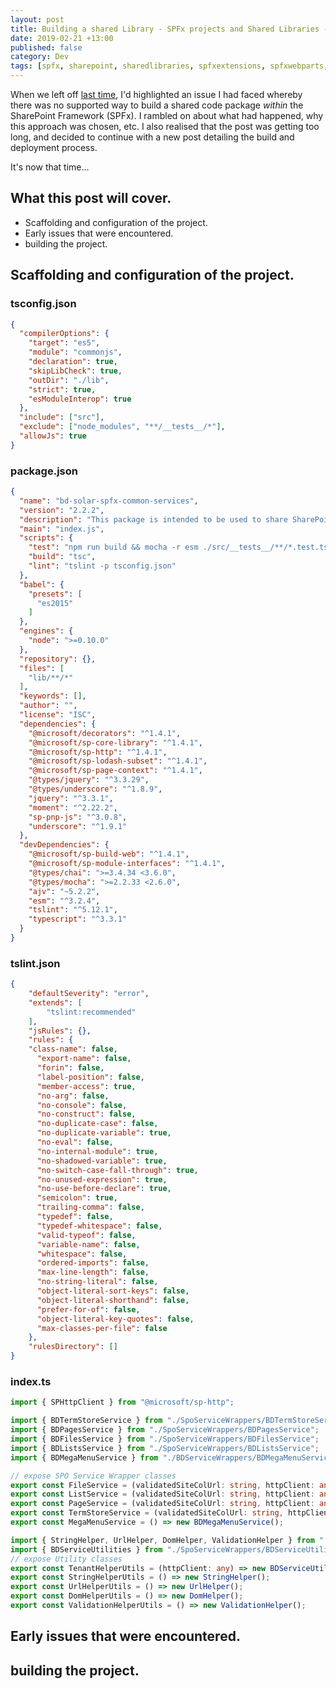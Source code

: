 ```yaml
---
layout: post
title: Building a shared Library - SPFx projects and Shared Libraries - iii
date: 2019-02-21 +13:00
published: false
category: Dev
tags: [spfx, sharepoint, sharedlibraries, spfxextensions, spfxwebparts, typescript, npm]
---
```


When we left off [last time](https://nateforsyth.github.io/2019-02-21-building-shared-library-spfx-projects-and-shared-libraries-part-2/), I'd highlighted an issue I had faced whereby there was no supported way to build a shared code package _within_ the SharePoint Framework (SPFx). I rambled on about what had happened, why this approach was chosen, etc. I also realised that the post was getting too long, and decided to continue with a new post detailing the build and deployment process.

It's now that time...

## What this post will cover.

- Scaffolding and configuration of the project.
- Early issues that were encountered.
- building the project.


## Scaffolding and configuration of the project.

### tsconfig.json

~~~json
{
  "compilerOptions": {
    "target": "es5",
    "module": "commonjs",
    "declaration": true,
    "skipLibCheck": true,
    "outDir": "./lib",
    "strict": true,
    "esModuleInterop": true
  },
  "include": ["src"],
  "exclude": ["node_modules", "**/__tests__/*"],
  "allowJs": true
}
~~~

### package.json

~~~json
{
  "name": "bd-solar-spfx-common-services",
  "version": "2.2.2",
  "description": "This package is intended to be used to share SharePoint API wrappers with multiple SPFx solutions prepared by Brighter Days Ltd.",
  "main": "index.js",
  "scripts": {
    "test": "npm run build && mocha -r esm ./src/__tests__/**/*.test.ts",
    "build": "tsc",
    "lint": "tslint -p tsconfig.json"
  },
  "babel": {
    "presets": [
      "es2015"
    ]
  },
  "engines": {
    "node": ">=0.10.0"
  },
  "repository": {},
  "files": [
    "lib/**/*"
  ],
  "keywords": [],
  "author": "",
  "license": "ISC",
  "dependencies": {
    "@microsoft/decorators": "^1.4.1",
    "@microsoft/sp-core-library": "^1.4.1",
    "@microsoft/sp-http": "^1.4.1",
    "@microsoft/sp-lodash-subset": "^1.4.1",
    "@microsoft/sp-page-context": "^1.4.1",
    "@types/jquery": "^3.3.29",
    "@types/underscore": "^1.8.9",
    "jquery": "^3.3.1",
    "moment": "^2.22.2",
    "sp-pnp-js": "^3.0.8",
    "underscore": "^1.9.1"
  },
  "devDependencies": {
    "@microsoft/sp-build-web": "^1.4.1",
    "@microsoft/sp-module-interfaces": "^1.4.1",
    "@types/chai": ">=3.4.34 <3.6.0",
    "@types/mocha": ">=2.2.33 <2.6.0",
    "ajv": "~5.2.2",
    "esm": "^3.2.4",
    "tslint": "^5.12.1",
    "typescript": "^3.3.1"
  }
}
~~~

### tslint.json

~~~json
{
    "defaultSeverity": "error",
    "extends": [
        "tslint:recommended"
    ],
    "jsRules": {},
    "rules": {
    "class-name": false,
      "export-name": false,
      "forin": false,
      "label-position": false,
      "member-access": true,
      "no-arg": false,
      "no-console": false,
      "no-construct": false,
      "no-duplicate-case": false,
      "no-duplicate-variable": true,
      "no-eval": false,
      "no-internal-module": true,
      "no-shadowed-variable": true,
      "no-switch-case-fall-through": true,
      "no-unused-expression": true,
      "no-use-before-declare": true,
      "semicolon": true,
      "trailing-comma": false,
      "typedef": false,
      "typedef-whitespace": false,
      "valid-typeof": false,
      "variable-name": false,
      "whitespace": false,
      "ordered-imports": false,
      "max-line-length": false,
      "no-string-literal": false,
      "object-literal-sort-keys": false,
      "object-literal-shorthand": false,
      "prefer-for-of": false,
      "object-literal-key-quotes": false,
      "max-classes-per-file": false
    },
    "rulesDirectory": []
}
~~~

### index.ts

~~~ts
import { SPHttpClient } from "@microsoft/sp-http";

import { BDTermStoreService } from "./SpoServiceWrappers/BDTermStoreService";
import { BDPagesService } from "./SpoServiceWrappers/BDPagesService";
import { BDFilesService } from "./SpoServiceWrappers/BDFilesService";
import { BDListsService } from "./SpoServiceWrappers/BDListsService";
import { BDMegaMenuService } from "./BDServiceWrappers/BDMegaMenuService";

// expose SPO Service Wrapper classes
export const FileService = (validatedSiteColUrl: string, httpClient: any) => new BDFilesService(validatedSiteColUrl, httpClient as SPHttpClient);
export const ListService = (validatedSiteColUrl: string, httpClient: any) => new BDListsService(validatedSiteColUrl, httpClient as SPHttpClient);
export const PageService = (validatedSiteColUrl: string, httpClient: any) => new BDPagesService(validatedSiteColUrl, httpClient as SPHttpClient);
export const TermStoreService = (validatedSiteColUrl: string, httpClient: any, serverRelativeUrl: string) => new BDTermStoreService(validatedSiteColUrl, httpClient as SPHttpClient, serverRelativeUrl);
export const MegaMenuService = () => new BDMegaMenuService();

import { StringHelper, UrlHelper, DomHelper, ValidationHelper } from "./BDUtilities";
import { BDServiceUtilities } from "./SpoServiceWrappers/BDServiceUtilities";
// expose Utility classes
export const TenantHelperUtils = (httpClient: any) => new BDServiceUtilities(httpClient as SPHttpClient);
export const StringHelperUtils = () => new StringHelper();
export const UrlHelperUtils = () => new UrlHelper();
export const DomHelperUtils = () => new DomHelper();
export const ValidationHelperUtils = () => new ValidationHelper();
~~~


## Early issues that were encountered.




## building the project.




